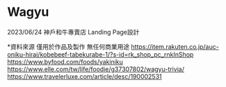 # Wagyu
2023/06/24
神戶和牛專賣店 Landing Page設計



*資料來源 僅用於作品及製作 無任何商業用途
  https://item.rakuten.co.jp/auc-oniku-hirai/kobebeef-tabekurabe-1/?s-id=rk_shop_pc_rnkInShop 
  https://www.byfood.com/foods/yakiniku
  https://www.elle.com/tw/life/foodie/g37307802/wagyu-trivia/
  https://www.travelerluxe.com/article/desc/190002531
